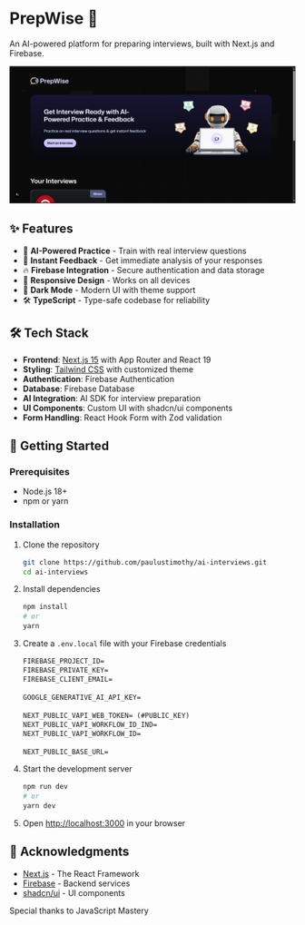# PrepWise 🚀

An AI-powered platform for preparing interviews, built with Next.js and Firebase.

![screenshot](./ss.png)

## ✨ Features

- 🤖 **AI-Powered Practice** - Train with real interview questions
- 💬 **Instant Feedback** - Get immediate analysis of your responses
- 🔥 **Firebase Integration** - Secure authentication and data storage
- 📱 **Responsive Design** - Works on all devices
- 🌙 **Dark Mode** - Modern UI with theme support
- 🛠️ **TypeScript** - Type-safe codebase for reliability

## 🛠️ Tech Stack

- **Frontend**: [Next.js 15](https://nextjs.org/) with App Router and React 19
- **Styling**: [Tailwind CSS](https://tailwindcss.com/) with customized theme
- **Authentication**: Firebase Authentication
- **Database**: Firebase Database
- **AI Integration**: AI SDK for interview preparation
- **UI Components**: Custom UI with shadcn/ui components
- **Form Handling**: React Hook Form with Zod validation

## 🚀 Getting Started

### Prerequisites

- Node.js 18+
- npm or yarn

### Installation

1. Clone the repository

   ```bash
   git clone https://github.com/paulustimothy/ai-interviews.git
   cd ai-interviews
   ```

2. Install dependencies

   ```bash
   npm install
   # or
   yarn
   ```

3. Create a `.env.local` file with your Firebase credentials

   ```
   FIREBASE_PROJECT_ID=
   FIREBASE_PRIVATE_KEY=
   FIREBASE_CLIENT_EMAIL=
   
   GOOGLE_GENERATIVE_AI_API_KEY=

   NEXT_PUBLIC_VAPI_WEB_TOKEN= (#PUBLIC_KEY)
   NEXT_PUBLIC_VAPI_WORKFLOW_ID_IND=
   NEXT_PUBLIC_VAPI_WORKFLOW_ID=

   NEXT_PUBLIC_BASE_URL=
   ```

4. Start the development server

   ```bash
   npm run dev
   # or
   yarn dev
   ```

5. Open [http://localhost:3000](http://localhost:3000) in your browser

## 🙏 Acknowledgments

- [Next.js](https://nextjs.org/) - The React Framework
- [Firebase](https://firebase.google.com/) - Backend services
- [shadcn/ui](https://ui.shadcn.com/) - UI components

Special thanks to JavaScript Mastery
